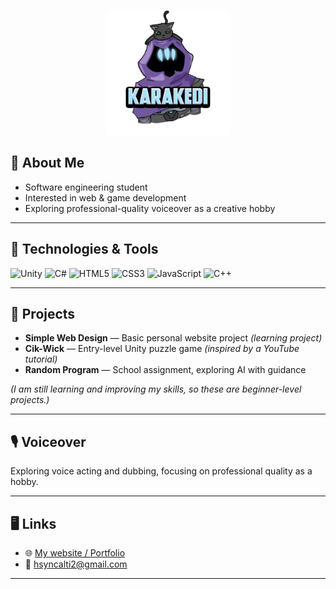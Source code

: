 <div align="center">
  <p align="center">
  <img src="bglogo.webp" alt="Logo" width="200" height="200">
  </p>
</div>

## 👋 About Me

- Software engineering student
- Interested in web & game development
- Exploring professional-quality voiceover as a creative hobby

---

## 🔧 Technologies & Tools

![Unity](https://img.shields.io/badge/-Unity-222C37?style=flat-square&logo=unity&logoColor=white)
![C#](https://img.shields.io/badge/-C%23-239120?style=flat-square&logo=c-sharp&logoColor=white)
![HTML5](https://img.shields.io/badge/-HTML5-E34F26?style=flat-square&logo=html5&logoColor=white)
![CSS3](https://img.shields.io/badge/-CSS3-1572B6?style=flat-square&logo=css3&logoColor=white)
![JavaScript](https://img.shields.io/badge/-JavaScript-F7DF1E?style=flat-square&logo=javascript&logoColor=black)
![C++](https://img.shields.io/badge/-C++-00599C?style=flat-square&logo=c%2b%2b&logoColor=white)

---

## 📂 Projects

- **Simple Web Design** — Basic personal website project *(learning project)*
- **Cik-Wick** — Entry-level Unity puzzle game *(inspired by a YouTube tutorial)*
- **Random Program** — School assignment, exploring AI with guidance

*(I am still learning and improving my skills, so these are beginner-level projects.)*

---

## 🎙 Voiceover

Exploring voice acting and dubbing, focusing on professional quality as a hobby.

---

## 🖥️ Links

- 🌐 [My website / Portfolio](https://huseyincancalti.github.io/karakedidub/)
- 📧 [hsyncalti2@gmail.com](mailto:hsyncalti2@gmail.com)
<!-- Diğer sosyal medya veya iletişim eklersen buraya ekleyebilirsin -->

---

<!-- Buraya kendi banner veya görsellerini eklediğinde profil daha zengin gözükecek -->
